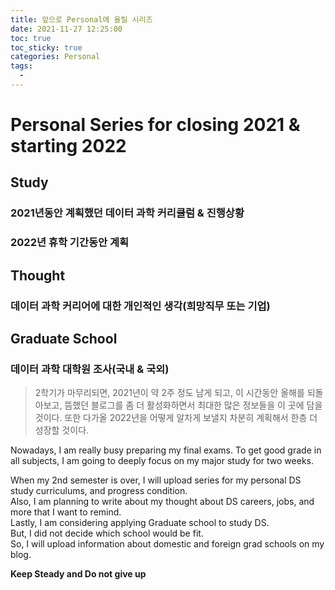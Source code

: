 ```yaml
---
title: 앞으로 Personal에 올릴 시리즈
date: 2021-11-27 12:25:00
toc: true
toc_sticky: true
categories: Personal
tags:
  - 
---
```


# Personal Series for closing 2021 & starting 2022

## Study

### 2021년동안 계획했던 데이터 과학 커리큘럼 & 진행상황
### 2022년 휴학 기간동안 계획

## Thought

### 데이터 과학 커리어에 대한 개인적인 생각(희망직무 또는 기업)

## Graduate School
###  데이터 과학 대학원 조사(국내 & 국외)

> 2학기가 마무리되면, 2021년이 약 2주 정도 남게 되고, 이 시간동안 올해를 되돌아보고,
뜸했던 블로그를 좀 더 활성화하면서 최대한 많은 정보들을 이 곳에 담을 것이다.
또한 다가올 2022년을 어떻게 알차게 보낼지 차분히 계획해서 한층 더 성장할 것이다.

Nowadays, I am really busy preparing my final exams. To get good grade in all subjects,
I am going to deeply focus on my major study for two weeks.

When my 2nd semester is over, I will upload series for my personal DS study curriculums, and progress condition.    
Also, I am planning to write about my thought about DS careers, jobs, and more that I want to remind.           
Lastly, I am considering applying Graduate school to study DS.     
But, I did not decide which school would be fit.     
So, I will upload information about domestic and foreign grad schools on my blog.     

**Keep Steady and Do not give up**
 
